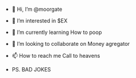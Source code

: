 - 👋 Hi, I’m @moorgate
- 👀 I’m interested in $EX
- 🌱 I’m currently learning How to poop
- 💞️ I’m looking to collaborate on Money agregator
- 📫 How to reach me Call to heavens

- PS. BAD JOKES

<!---
moorgate/moorgate is a ✨ special ✨ repository because its `README.md` (this file) appears on your GitHub profile.
You can click the Preview link to take a look at your changes.
--->

